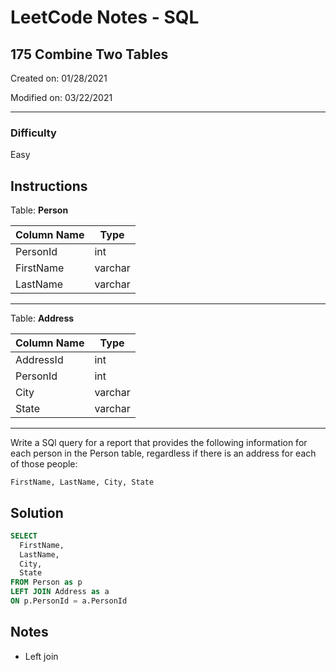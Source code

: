 # LeetCode Notes - SQL

## 175 Combine Two Tables

Created on: 01/28/2021

Modified on: 03/22/2021

---

### Difficulty

Easy

## Instructions

Table: **Person**

| Column Name | Type      |
| ----------- | --------- |
| PersonId    | int       |
| FirstName   | varchar   |
| LastName    | varchar   |

---

Table: **Address**

| Column Name | Type      |
| ----------- | --------- |
| AddressId   | int       |
| PersonId    | int       |
| City        | varchar   |
| State       | varchar   |

---

Write a SQl query for a report that provides the following information for each 
person in the Person table, regardless if there is an address for each of those 
people:

`FirstName, LastName, City, State`

## Solution

``` sql
SELECT
  FirstName,
  LastName,
  City,
  State
FROM Person as p
LEFT JOIN Address as a
ON p.PersonId = a.PersonId
```

## Notes

- Left join
